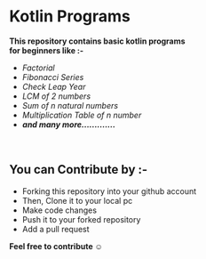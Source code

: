 # Kotlin Programs 
                    
**This repository contains basic kotlin programs<br /> for beginners like :-**
* *Factorial*
* *Fibonacci Series*
* *Check Leap Year*
* *LCM of 2 numbers*
* *Sum of n natural numbers*
* *Multiplication Table of n number*
* ***and many more.............***
<br />

## You can Contribute by :-
* Forking this repository into your github account
* Then, Clone it to your local pc
* Make code changes
* Push it to your forked repository
* Add a pull request

**Feel free to contribute ☺️**
